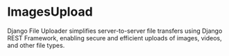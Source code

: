 # ImagesUpload
Django File Uploader simplifies server-to-server file transfers using Django REST Framework, enabling secure and efficient uploads of images, videos, and other file types.
